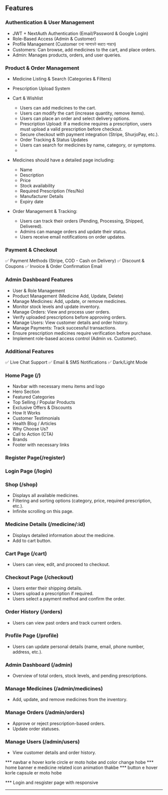 ## Features

### Authentication & User Management
- JWT + NextAuth Authentication (Email/Password & Google Login)
- Role-Based Access (Admin & Customer)
- Profile Management (Customer তথ্য আপডেট করতে পারবে)
- Customers: Can browse, add medicines to the cart, and place orders.
- Admin: Manages products, orders, and user queries.

### Product & Order Management
- Medicine Listing & Search (Categories & Filters)
- Prescription Upload System 
- Cart & Wishlist 
  - Users can add medicines to the cart.
  - Users can modify the cart (increase quantity, remove items).
  - Users can place an order and select delivery options.
  - Prescription Upload: If a medicine requires a prescription, users must upload a valid prescription before checkout.
  - Secure checkout with payment integration (Stripe, ShurjoPay, etc.).
  - Order Tracking & Status Updates
  - Users can search for medicines by name, category, or symptoms.
  - 
- Medicines should have a detailed page including:
  - Name
  - Description
  - Price
  - Stock availability
  - Required Prescription (Yes/No)
  - Manufacturer Details
  - Expiry date
  
- Order Management & Tracking:
  - Users can track their orders (Pending, Processing, Shipped, Delivered).
  - Admins can manage orders and update their status.
  - Users receive email notifications on order updates.

### Payment & Checkout
✅ Payment Methods (Stripe, COD - Cash on Delivery)
✅ Discount & Coupons 
✅ Invoice & Order Confirmation Email

### Admin Dashboard Features
- User & Role Management
- Product Management (Medicine Add, Update, Delete)
- Manage Medicines: Add, update, or remove medicines.
- Monitor stock levels and update inventory.
- Manage Orders: View and process user orders.
- Verify uploaded prescriptions before approving orders.
- Manage Users: View customer details and order history.
- Manage Payments: Track successful transactions.
- Ensure prescription medicines require verification before purchase.
- Implement role-based access control (Admin vs. Customer).

### Additional Features
✅ Live Chat Support
✅ Email & SMS Notifications
✅ Dark/Light Mode


### Home Page (**/**)
- Navbar with necessary menu items and logo
- Hero Section
- Featured Categories
- Top Selling / Popular Products
- Exclusive Offers & Discounts
- How It Works
- Customer Testimonials
- Health Blog / Articles
- Why Choose Us?
- Call to Action (CTA)
- Brands
- Footer with necessary links

### Register Page(/register)

### Login Page (**/login**)
  
### Shop (**/shop**)
- Displays all available medicines.
- Filtering and sorting options (category, price, required prescription, etc.).
- Infinite scrolling on this page.
  
### Medicine Details (**/medicine/:id**)
- Displays detailed information about the medicine.
- Add to cart button.
  
### Cart Page (**/cart**)
- Users can view, edit, and proceed to checkout.
  
### Checkout Page (**/checkout**)
- Users enter their shipping details.
- Users upload a prescription if required.
- Users select a payment method and confirm the order.
  
### Order History (**/orders**)
- Users can view past orders and track current orders.

### Profile Page (**/profile**)
- Users can update personal details (name, email, phone number, address, etc.).

### Admin Dashboard (**/admin**)
- Overview of total orders, stock levels, and pending prescriptions.
  
### Manage Medicines (**/admin/medicines**)
- Add, update, and remove medicines from the inventory.

### Manage Orders (**/admin/orders**)
- Approve or reject prescription-based orders.
- Update order statuses.

### Manage Users (**/admin/users**)
- View customer details and order history.




*** navbar e hover korle circle er moto hobe and color change hobe
*** home banner e medicine related icon animation thakbe
*** button e hover korle capsule er moto hobe


*** Login and resgister page with responsive
*** 